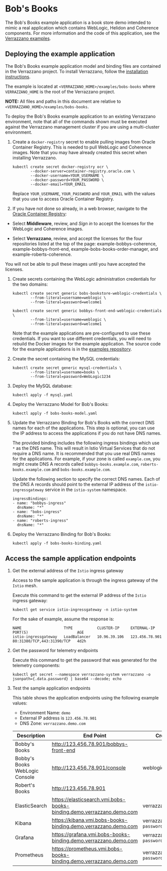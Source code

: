 # Bob's Books

The Bob's Books example application is a book store demo intended to mimic a real application which contains WebLogic, Helidon and Coherence components. For more information and the code of this application, see the [Verrazzano examples](https://github.com/verrazzano/examples).

## Deploying the example application

The Bob's Books example application model and binding files are contained in the Verrazzano project.
To install Verrazzano, follow the [installation instructions](../../install/README.md).

The example is located at `<VERRAZZANO_HOME>/examples/bobs-books` where `VERRAZZANO_HOME` is the root of the
Verrazzano project.

**NOTE:** All files and paths in this document are relative to `<VERRAZZANO_HOME>/examples/bobs-books`.

To deploy the Bob's Books example application to an existing Verrazzano environment,
note that all of the commands shown must be executed against the Verrazzano management
cluster if you are using a multi-cluster environment.

1. Create a `docker-registry` secret to enable pulling images from Oracle Container
   Registry.  This is needed to pull WebLogic and Coherence images.  Note that you
   may have already created this secret when installing Verrazzano.

   ```
   kubectl create secret docker-registry ocr \
           --docker-server=container-registry.oracle.com \
           --docker-username=YOUR_USERNAME \
           --docker-password=YOUR_PASSWORD \
           --docker-email=YOUR_EMAIL
   ```

   Replace `YOUR_USERNAME`, `YOUR_PASSWORD` and `YOUR_EMAIL` with the values that you
   use to access Oracle Container Registry.

1. If you have not done so already, in a web browser, navigate to the [Oracle Container Registry](https://container-registry.oracle.com):

  * Select **Middleware**, review, and _Sign in_ to accept the licenses for the WebLogic and Coherence images.

  * Select **Verrazzano**, review, and accept the licenses for the four repositories listed at the top of the page:
       example-bobbys-coherence, example-bobbys-front-end, example-bobs-books-order-manager, and example-roberts-coherence.

   You will not be able to pull these images until you have accepted the licenses.

1. Create secrets containing the WebLogic administration credentials for the
   two domains:

   ```
   kubectl create secret generic bobs-bookstore-weblogic-credentials \
           --from-literal=username=weblogic \
           --from-literal=password=welcome1

   kubectl create secret generic bobbys-front-end-weblogic-credentials \
           --from-literal=username=weblogic \
           --from-literal=password=welcome1
   ```

   Note that the example applications are pre-configured to use these credentials.
   If you want to use different credentials, you will need to rebuild the
   Docker images for the example application.  The source code for the example
   applications is in the [examples repository](https://github.com/verrazzano/examples).

1. Create the secret containing the MySQL credentials:

   ```
   kubectl create secret generic mysql-credentials \
           --from-literal=username=books \
           --from-literal=password=WebLogic1234
   ```

1. Deploy the MySQL database:

   ```
   kubectl apply -f mysql.yaml
   ```

1. Deploy the Verrazzano Model for Bob's Books:

   ```
   kubectl apply -f bobs-books-model.yaml
   ```

1. Update the Verrazzano Binding for Bob's Books with the correct DNS names for
   each of the applications.  This step is optional, you can use the IP
   address to access the applications if you do not have DNS names.

   The provided binding includes the following ingress bindings which use
   `*` as the DNS name.  This will result in Istio Virtual Services that
   do not require a DNS name.  It is recommended that you use real DNS
   names for the applications.  For example, if your zone is called
   `example.com`, you might create DNS A records called `bobbys-books.example.com`,
   `roberts-books.example.com` and `bobs-books.example.com`.

   Update the following section to specify the correct DNS names.  Each
   of the DNS A records should point to the external IP address of the
   `istio-ingressgateway` service in the `istio-system` namespace.

    ```
    ingressBindings:
    - name: "bobbys-ingress"
      dnsName: "*"
    - name: "bobs-ingress"
      dnsName: "*"
    - name: "roberts-ingress"
      dnsName: "*"
    ```

1. Deploy the Verrazzano Binding for Bob's Books:

   ```
   kubectl apply -f bobs-books-binding.yaml
   ```

## Access the sample application endpoints

1. Get the external address of the `Istio` ingress gateway

    Access to the sample application is through the ingress gateway of the `Istio` mesh.

    Execute this command to get the external IP address of the `Istio` ingress gateway:
    ```
    kubectl get service istio-ingressgateway -n istio-system
    ```

    For the sake of example, assume the response is:
    ```
    NAME                   TYPE           CLUSTER-IP     EXTERNAL-IP      PORT(S)                      AGE
    istio-ingressgateway   LoadBalancer   10.96.39.106   123.456.78.901   80:31380/TCP,443:31390/TCP   4d2h
    ```

1. Get the password for telemetry endpoints

    Execute this command to get the password that was generated for the telemetry components:
    ```
    kubectl get secret --namespace verrazzano-system verrazzano -o jsonpath={.data.password} | base64 --decode; echo
    ```
1. Test the sample application endpoints

    This table shows the application endpoints using the following example values:
    * Environment Name: `demo`
    * External IP address is `123.456.78.901`
    * DNS Zone: `verrazzano.demo.com`
    
    | Description| End Point | Credentials |
    | --- | --- | --- |
    | Bobby's Books | http://123.456.78.901/bobbys-front-end | |
    | Bobby's Books WebLogic Console | http://123.456.78.901/console | weblogic/welcome1 |
    | Robert's Books | http://123.456.78.901 | |
    | ElasticSearch | https://elasticsearch.vmi.bobs-books-binding.demo.verrazzano.demo.com | verrazzano/<password> |
    | Kibana | https://kibana.vmi.bobs-books-binding.demo.verrazzano.demo.com | verrazzano/`telemetry-password` |
    | Grafana | https://grafana.vmi.bobs-books-binding.demo.verrazzano.demo.com | verrazzano/`telemetry-password` |
    | Prometheus | https://prometheus.vmi.bobs-books-binding.demo.verrazzano.demo.com | verrazzano/`telemetry-password` |
